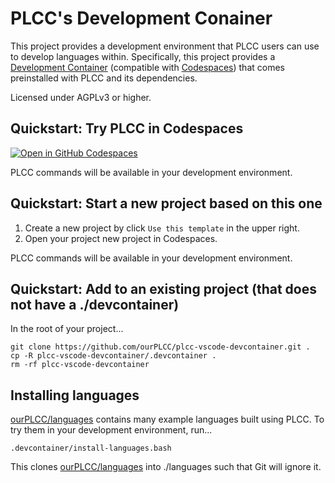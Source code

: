 # PLCC's Development Conainer

This project provides a development environment that PLCC users can use to develop languages within.
Specifically, this project provides a [Development Container](https://containers.dev/)
(compatible with [Codespaces](https://github.com/features/codespaces)) that comes preinstalled with
PLCC and its dependencies.

Licensed under AGPLv3 or higher.

## Quickstart: Try PLCC in Codespaces

[![Open in GitHub Codespaces](https://github.com/codespaces/badge.svg)](https://codespaces.new/ourPLCC/plcc-devcontainer)

PLCC commands will be available in your development environment.

## Quickstart: Start a new project based on this one

1. Create a new project by click `Use this template` in the upper right.
2. Open your project new project in Codespaces.

PLCC commands will be available in your development environment.

## Quickstart: Add to an existing project (that does not have a ./devcontainer)

In the root of your project...

```
git clone https://github.com/ourPLCC/plcc-vscode-devcontainer.git .
cp -R plcc-vscode-devcontainer/.devcontainer .
rm -rf plcc-vscode-devcontainer
```

## Installing languages

[ourPLCC/languages](https://github.com/ourPLCC/languages) contains many example languages built using PLCC.
To try them in your development environment, run...

```
.devcontainer/install-languages.bash
```

This clones [ourPLCC/languages](https://github.com/ourPLCC/languages) into ./languages such that
Git will ignore it.
